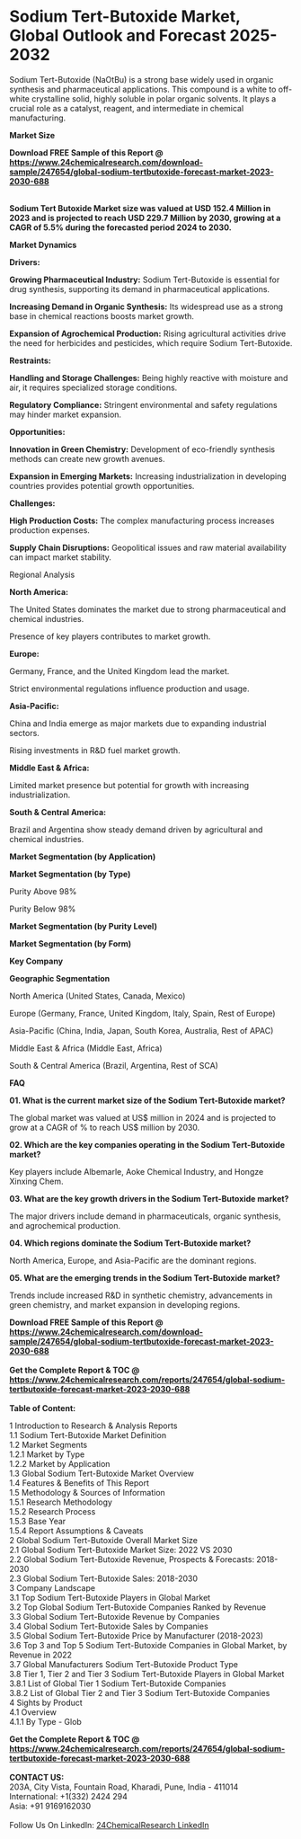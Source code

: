<h1>Sodium Tert-Butoxide Market, Global Outlook and Forecast 2025-2032</h1><p>Sodium Tert-Butoxide (NaOtBu) is a strong base widely used in organic synthesis and pharmaceutical applications. This compound is a white to off-white crystalline solid, highly soluble in polar organic solvents. It plays a crucial role as a catalyst, reagent, and intermediate in chemical manufacturing.</p><p>
<strong>Market Size</strong></p><p>
</p><div><b>Download FREE Sample of this Report @ 
            <a href="https://www.24chemicalresearch.com/download-sample/247654/global-sodium-tertbutoxide-forecast-market-2023-2030-688">
            https://www.24chemicalresearch.com/download-sample/247654/global-sodium-tertbutoxide-forecast-market-2023-2030-688</a></b></div><br><p><strong>Sodium Tert Butoxide Market size was valued at USD 152.4 Million in 2023 and is projected to reach USD 229.7 Million by 2030, growing at a CAGR of 5.5% during the forecasted period 2024 to 2030.</strong></p><p>
<strong>Market Dynamics</strong></p><p>
<strong>Drivers:</strong></p><p>
</p><p><strong>Growing Pharmaceutical Industry:</strong> Sodium Tert-Butoxide is essential for drug synthesis, supporting its demand in pharmaceutical applications.</p><p><strong>Increasing Demand in Organic Synthesis:</strong> Its widespread use as a strong base in chemical reactions boosts market growth.</p><p><strong>Expansion of Agrochemical Production:</strong> Rising agricultural activities drive the need for herbicides and pesticides, which require Sodium Tert-Butoxide.</p><p>
<strong>Restraints:</strong></p><p>
</p><p><strong>Handling and Storage Challenges:</strong> Being highly reactive with moisture and air, it requires specialized storage conditions.</p><p><strong>Regulatory Compliance:</strong> Stringent environmental and safety regulations may hinder market expansion.</p><p>
<strong>Opportunities:</strong></p><p>
</p><p><strong>Innovation in Green Chemistry:</strong> Development of eco-friendly synthesis methods can create new growth avenues.</p><p><strong>Expansion in Emerging Markets:</strong> Increasing industrialization in developing countries provides potential growth opportunities.</p><p>
<strong>Challenges:</strong></p><p>
</p><p><strong>High Production Costs:</strong> The complex manufacturing process increases production expenses.</p><p><strong>Supply Chain Disruptions:</strong> Geopolitical issues and raw material availability can impact market stability.</p><p>
Regional Analysis</p><p>
<strong>North America:</strong></p><p>
</p><p>The United States dominates the market due to strong pharmaceutical and chemical industries.</p><p>Presence of key players contributes to market growth.</p><p>
<strong>Europe:</strong></p><p>
</p><p>Germany, France, and the United Kingdom lead the market.</p><p>Strict environmental regulations influence production and usage.</p><p>
<strong>Asia-Pacific:</strong></p><p>
</p><p>China and India emerge as major markets due to expanding industrial sectors.</p><p>Rising investments in R&amp;D fuel market growth.</p><p>
<strong>Middle East &amp; Africa:</strong></p><p>
</p><p>Limited market presence but potential for growth with increasing industrialization.</p><p>
<strong>South &amp; Central America:</strong></p><p>
</p><p>Brazil and Argentina show steady demand driven by agricultural and chemical industries.</p><p>
<strong>Market Segmentation (by Application)</strong></p><p>
</p><p>
<strong>Market Segmentation (by Type)</strong></p><p>
</p><p>Purity Above 98%</p><p>Purity Below 98%</p><p>
<strong>Market Segmentation (by Purity Level)</strong></p><p>
</p><p>
<strong>Market Segmentation (by Form)</strong></p><p>
</p><p>
<strong>Key Company</strong></p><p>
</p><p>
<strong>Geographic Segmentation</strong></p><p>
</p><p>North America (United States, Canada, Mexico)</p><p>Europe (Germany, France, United Kingdom, Italy, Spain, Rest of Europe)</p><p>Asia-Pacific (China, India, Japan, South Korea, Australia, Rest of APAC)</p><p>Middle East &amp; Africa (Middle East, Africa)</p><p>South &amp; Central America (Brazil, Argentina, Rest of SCA)</p><p>
<strong>FAQ</strong></p><p>
<strong>01. What is the current market size of the Sodium Tert-Butoxide market?</strong></p><p>
</p><p>The global market was valued at US$ million in 2024 and is projected to grow at a CAGR of % to reach US$ million by 2030.</p><p>
<strong>02. Which are the key companies operating in the Sodium Tert-Butoxide market?</strong></p><p>
</p><p>Key players include Albemarle, Aoke Chemical Industry, and Hongze Xinxing Chem.</p><p>
<strong>03. What are the key growth drivers in the Sodium Tert-Butoxide market?</strong></p><p>
</p><p>The major drivers include demand in pharmaceuticals, organic synthesis, and agrochemical production.</p><p>
<strong>04. Which regions dominate the Sodium Tert-Butoxide market?</strong></p><p>
</p><p>North America, Europe, and Asia-Pacific are the dominant regions.</p><p>
<strong>05. What are the emerging trends in the Sodium Tert-Butoxide market?</strong></p><p>
</p><p>Trends include increased R&amp;D in synthetic chemistry, advancements in green chemistry, and market expansion in developing regions.</p><div><b>Download FREE Sample of this Report @ 
            <a href="https://www.24chemicalresearch.com/download-sample/247654/global-sodium-tertbutoxide-forecast-market-2023-2030-688">
            https://www.24chemicalresearch.com/download-sample/247654/global-sodium-tertbutoxide-forecast-market-2023-2030-688</a></b></div><br><div><b>Get the Complete Report & TOC @ 
            <a href="https://www.24chemicalresearch.com/reports/247654/global-sodium-tertbutoxide-forecast-market-2023-2030-688">
            https://www.24chemicalresearch.com/reports/247654/global-sodium-tertbutoxide-forecast-market-2023-2030-688</a></b></div><br>
            <b>Table of Content:</b><p>1 Introduction to Research & Analysis Reports<br />
    1.1 Sodium Tert-Butoxide Market Definition<br />
    1.2 Market Segments<br />
        1.2.1 Market by Type<br />
        1.2.2 Market by Application<br />
    1.3 Global Sodium Tert-Butoxide Market Overview<br />
    1.4 Features & Benefits of This Report<br />
    1.5 Methodology & Sources of Information<br />
        1.5.1 Research Methodology<br />
        1.5.2 Research Process<br />
        1.5.3 Base Year<br />
        1.5.4 Report Assumptions & Caveats<br />
2 Global Sodium Tert-Butoxide Overall Market Size<br />
    2.1 Global Sodium Tert-Butoxide Market Size: 2022 VS 2030<br />
    2.2 Global Sodium Tert-Butoxide Revenue, Prospects & Forecasts: 2018-2030<br />
    2.3 Global Sodium Tert-Butoxide Sales: 2018-2030<br />
3 Company Landscape<br />
    3.1 Top Sodium Tert-Butoxide Players in Global Market<br />
    3.2 Top Global Sodium Tert-Butoxide Companies Ranked by Revenue<br />
    3.3 Global Sodium Tert-Butoxide Revenue by Companies<br />
    3.4 Global Sodium Tert-Butoxide Sales by Companies<br />
    3.5 Global Sodium Tert-Butoxide Price by Manufacturer (2018-2023)<br />
    3.6 Top 3 and Top 5 Sodium Tert-Butoxide Companies in Global Market, by Revenue in 2022<br />
    3.7 Global Manufacturers Sodium Tert-Butoxide Product Type<br />
    3.8 Tier 1, Tier 2 and Tier 3 Sodium Tert-Butoxide Players in Global Market<br />
        3.8.1 List of Global Tier 1 Sodium Tert-Butoxide Companies<br />
        3.8.2 List of Global Tier 2 and Tier 3 Sodium Tert-Butoxide Companies<br />
4 Sights by Product<br />
    4.1 Overview<br />
        4.1.1 By Type - Glob</p><div><b>Get the Complete Report & TOC @ 
            <a href="https://www.24chemicalresearch.com/reports/247654/global-sodium-tertbutoxide-forecast-market-2023-2030-688">
            https://www.24chemicalresearch.com/reports/247654/global-sodium-tertbutoxide-forecast-market-2023-2030-688</a></b></div><br><b>CONTACT US:</b><br>
            203A, City Vista, Fountain Road, Kharadi, Pune, India - 411014<br>
            International: +1(332) 2424 294<br>
            Asia: +91 9169162030 <br><br>
            Follow Us On LinkedIn: <a href="https://www.linkedin.com/company/24chemicalresearch/">24ChemicalResearch LinkedIn</a>